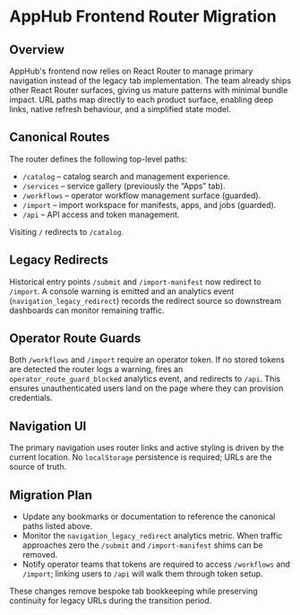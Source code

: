 # AppHub Frontend Router Migration

## Overview
AppHub's frontend now relies on React Router to manage primary navigation instead of the legacy tab implementation. The team already ships other React Router surfaces, giving us mature patterns with minimal bundle impact. URL paths map directly to each product surface, enabling deep links, native refresh behaviour, and a simplified state model.

## Canonical Routes
The router defines the following top-level paths:

- `/catalog` – catalog search and management experience.
- `/services` – service gallery (previously the “Apps” tab).
- `/workflows` – operator workflow management surface (guarded).
- `/import` – import workspace for manifests, apps, and jobs (guarded).
- `/api` – API access and token management.

Visiting `/` redirects to `/catalog`.

## Legacy Redirects
Historical entry points `/submit` and `/import-manifest` now redirect to `/import`. A console warning is emitted and an analytics event (`navigation_legacy_redirect`) records the redirect source so downstream dashboards can monitor remaining traffic.

## Operator Route Guards
Both `/workflows` and `/import` require an operator token. If no stored tokens are detected the router logs a warning, fires an `operator_route_guard_blocked` analytics event, and redirects to `/api`. This ensures unauthenticated users land on the page where they can provision credentials.

## Navigation UI
The primary navigation uses router links and active styling is driven by the current location. No `localStorage` persistence is required; URLs are the source of truth.

## Migration Plan
- Update any bookmarks or documentation to reference the canonical paths listed above.
- Monitor the `navigation_legacy_redirect` analytics metric. When traffic approaches zero the `/submit` and `/import-manifest` shims can be removed.
- Notify operator teams that tokens are required to access `/workflows` and `/import`; linking users to `/api` will walk them through token setup.

These changes remove bespoke tab bookkeeping while preserving continuity for legacy URLs during the transition period.
